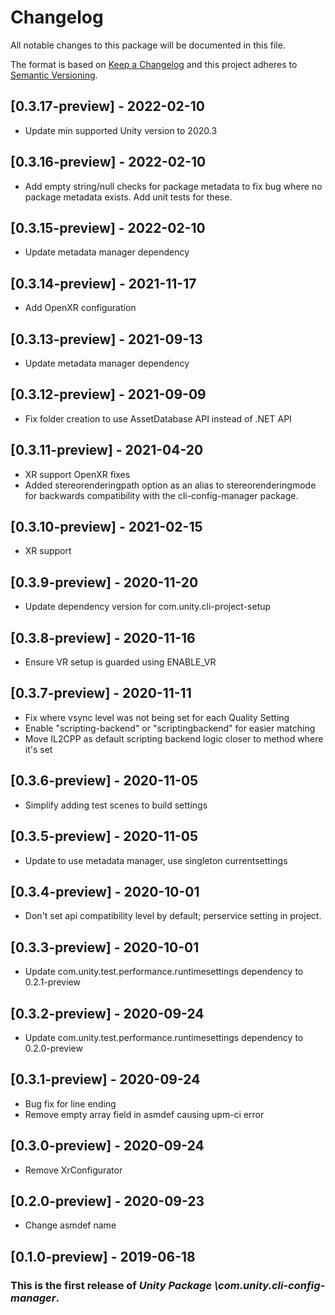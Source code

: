 # Changelog
All notable changes to this package will be documented in this file.

The format is based on [Keep a Changelog](http://keepachangelog.com/en/1.0.0/)
and this project adheres to [Semantic Versioning](http://semver.org/spec/v2.0.0.html).

## [0.3.17-preview] - 2022-02-10
* Update min supported Unity version to 2020.3

## [0.3.16-preview] - 2022-02-10
* Add empty string/null checks for package metadata to fix bug where no package metadata exists. Add unit tests for these.

## [0.3.15-preview] - 2022-02-10
* Update metadata manager dependency

## [0.3.14-preview] - 2021-11-17
* Add OpenXR configuration

## [0.3.13-preview] - 2021-09-13
* Update metadata manager dependency

## [0.3.12-preview] - 2021-09-09
* Fix folder creation to use AssetDatabase API instead of .NET API

## [0.3.11-preview] - 2021-04-20
* XR support OpenXR fixes
* Added stereorenderingpath option as an alias to stereorenderingmode for backwards compatibility with the cli-config-manager package.

## [0.3.10-preview] - 2021-02-15
* XR support

## [0.3.9-preview] - 2020-11-20

* Update dependency version for com.unity.cli-project-setup

## [0.3.8-preview] - 2020-11-16

* Ensure VR setup is guarded using ENABLE_VR

## [0.3.7-preview] - 2020-11-11

* Fix where vsync level was not being set for each Quality Setting
* Enable "scripting-backend" or "scriptingbackend" for easier matching
* Move IL2CPP as default scripting backend logic closer to method where it's set

## [0.3.6-preview] - 2020-11-05

* Simplify adding test scenes to build settings

## [0.3.5-preview] - 2020-11-05

* Update to use metadata manager, use singleton currentsettings

## [0.3.4-preview] - 2020-10-01

* Don't set api compatibility level by default; perservice setting in project.

## [0.3.3-preview] - 2020-10-01

* Update com.unity.test.performance.runtimesettings dependency to 0.2.1-preview

## [0.3.2-preview] - 2020-09-24

* Update com.unity.test.performance.runtimesettings dependency to 0.2.0-preview

## [0.3.1-preview] - 2020-09-24

* Bug fix for line ending
* Remove empty array field in asmdef causing upm-ci error

## [0.3.0-preview] - 2020-09-24

* Remove XrConfigurator

## [0.2.0-preview] - 2020-09-23

* Change asmdef name

## [0.1.0-preview] - 2019-06-18

### This is the first release of *Unity Package \com.unity.cli-config-manager*.

